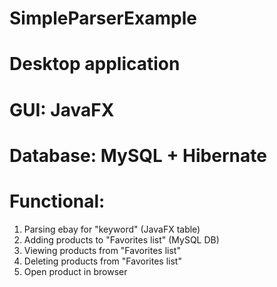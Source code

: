 # SimpleParserExample

# Desktop application
# GUI: JavaFX
# Database: MySQL + Hibernate

# Functional:
1. Parsing ebay for "keyword" (JavaFX table)
2. Adding products to "Favorites list" (MySQL DB)
3. Viewing products from "Favorites list"
4. Deleting products from "Favorites list"
5. Open product in browser
